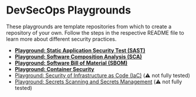 # DevSecOps Playgrounds

These playgrounds are template repositories from which to create a repository of your own.
Follow the steps in the respective README file to learn more about different security practices.

   - [**Playground: Static Application Security Test (SAST)**](https://github.com/bth-dipt-teaching/pa2588-devsecops-sast)
   - [**Playground: Software Composition Analysis (SCA)**](https://github.com/bth-dipt-teaching/pa2588-devsecops-sca)
   - [**Playground: Software Bill of Material (SBOM)**](https://github.com/bth-dipt-teaching/pa2588-devsecops-sbom)
   - [**Playground: Container Security**](https://github.com/bth-dipt-teaching/pa2588-devsecops-container-security)
   - [Playground: Security of Infrastructure as Code (IaC)](https://github.com/bth-dipt-teaching/pa2588-devsecops-iac-security) (⚠️ not fully tested)
   - [Playground: Secrets Scanning and Secrets Management](https://github.com/bth-dipt-teaching/pa2588-devsecops-secrets-management) (⚠️ not fully tested)
